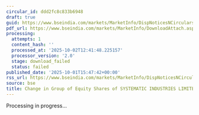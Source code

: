 ```yaml
---
circular_id: ddd2fc8c833b6948
draft: true
guid: https://www.bseindia.com/markets/MarketInfo/DispNoticesNCirculars.aspx?Noticeid={B996CF27-F6F9-448F-80AA-18C4F5BC5949}&noticeno=20251001-78&dt=10/01/2025&icount=78&totcount=83&flag=0
pdf_url: https://www.bseindia.com/markets/MarketInfo/DownloadAttach.aspx?id=20251001-78&attachedId=
processing:
  attempts: 1
  content_hash: ''
  processed_at: '2025-10-02T12:41:48.225157'
  processor_version: '2.0'
  stage: download_failed
  status: failed
published_date: '2025-10-01T15:47:42+00:00'
rss_url: https://www.bseindia.com/markets/MarketInfo/DispNoticesNCirculars.aspx?Noticeid={B996CF27-F6F9-448F-80AA-18C4F5BC5949}&noticeno=20251001-78&dt=10/01/2025&icount=78&totcount=83&flag=0
source: bse
title: Change in Group of Equity Shares of SYSTEMATIC INDUSTRIES LIMITED
---
```


Processing in progress...